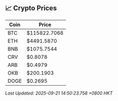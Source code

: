## 📈 Crypto Prices

| Coin | Price |
| ---- | ----- |
| BTC | $115822.7068 |
| ETH | $4491.5870 |
| BNB | $1075.7544 |
| CRV | $0.8078 |
| ARB | $0.4979 |
| OKB | $200.1903 |
| DOGE | $0.2695 |

_Last Updated: 2025-09-21 14:50:23.758 +0800 HKT_